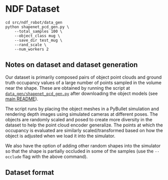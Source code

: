 # NDF Dataset
```
cd src/ndf_robot/data_gen
python shapenet_pcd_gen.py \
    --total_samples 100 \
    --object_class mug \
    --save_dir test_mug \
    --rand_scale \
    --num_workers 2
```

## Notes on dataset and dataset generation
Our dataset is primarily composed pairs of object point clouds and ground truth occupancy values of a large number of points sampled in the volume near the shape. These are obtained by running the script at [`data_gen/shapenet_pcd_gen.py`](../src/ndf_robot/data_gen/shapenet_pcd_gen.py) after downloading the object models (see [main README](../README.md)).

The script runs by placing the object meshes in a PyBullet simulation and rendering depth images using simulated cameras at different poses. The objects are randomly scaled and posed to create more diversity in the dataset to help the point cloud encoder generalize. The points at which the occupancy is evaluated are similarly scaled/transformed based on how the object is adjusted when we load it into the simulator. 

We also have the option of adding other random shapes into the simulator so that the shape is partially occluded in some of the samples (use the `--occlude` flag with the above command).

## Dataset format

